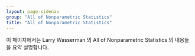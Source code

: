 ```yaml
---
layout: page-sidenav
group: "All of Nonparametric Statistics"
title: "All of Nonparametric Statistics"
---
```


이 페이지에서는 Larry Wasserman 의 All of Nonparametric Statistics 의 내용들을 요약 설명합니다. 